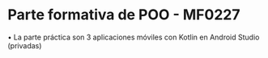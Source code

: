 # Parte formativa de POO - MF0227
• La parte práctica son 3 aplicaciones móviles con Kotlin en Android Studio (privadas)
